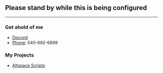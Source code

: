 <p>
	<h2>Please stand by while this is being configured</h2>
	<hr />
	<h3>Get ahold of me</h3>
	<ul>
		<li><a href="https://discord.gg/689TtFY">Discord</a></li>
		<li><a href="tel:+15406926899">Phone</a>: 540-692-6899</li>
	</ul>
	<h3>My Projects</h3>
	<ul>
		<li><a href="https://lunartiger.github.io/AltspaceVR/">Altspace Scripts</a></li>
	</ul>
</p>
